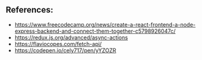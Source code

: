 ## References:

- https://www.freecodecamp.org/news/create-a-react-frontend-a-node-express-backend-and-connect-them-together-c5798926047c/
- https://redux.js.org/advanced/async-actions
- https://flaviocopes.com/fetch-api/
- https://codepen.io/cely717/pen/yYZOZR
